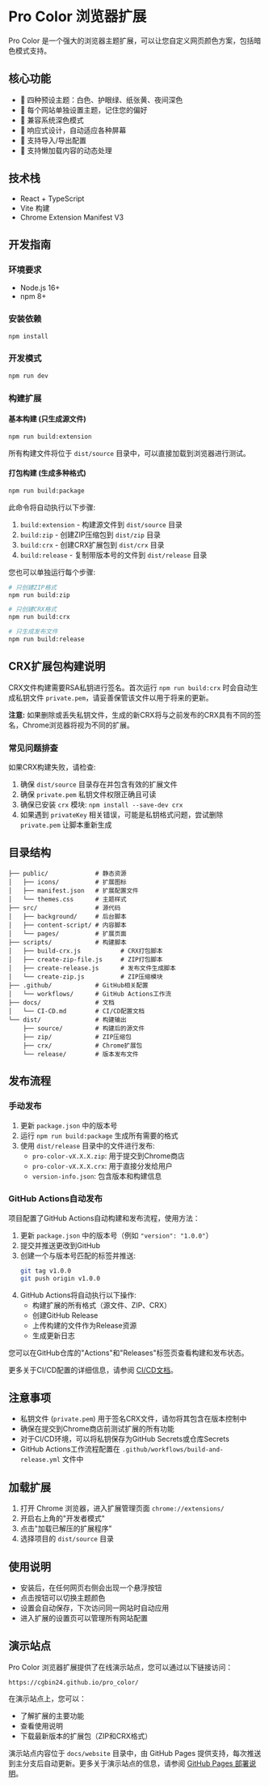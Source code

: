 # Pro Color 浏览器扩展

Pro Color 是一个强大的浏览器主题扩展，可以让您自定义网页颜色方案，包括暗色模式支持。

## 核心功能

- 🎨 四种预设主题：白色、护眼绿、纸张黄、夜间深色
- 🔄 每个网站单独设置主题，记住您的偏好
- 🌙 兼容系统深色模式
- 📱 响应式设计，自动适应各种屏幕
- 📝 支持导入/导出配置
- 🔌 支持懒加载内容的动态处理

## 技术栈

- React + TypeScript
- Vite 构建
- Chrome Extension Manifest V3

## 开发指南

### 环境要求

- Node.js 16+
- npm 8+

### 安装依赖

```bash
npm install
```

### 开发模式

```bash
npm run dev
```

### 构建扩展

#### 基本构建 (只生成源文件)

```bash
npm run build:extension
```

所有构建文件将位于 `dist/source` 目录中，可以直接加载到浏览器进行测试。

#### 打包构建 (生成多种格式)

```bash
npm run build:package
```

此命令将自动执行以下步骤:
1. `build:extension` - 构建源文件到 `dist/source` 目录
2. `build:zip` - 创建ZIP压缩包到 `dist/zip` 目录
3. `build:crx` - 创建CRX扩展包到 `dist/crx` 目录
4. `build:release` - 复制带版本号的文件到 `dist/release` 目录

您也可以单独运行每个步骤:

```bash
# 只创建ZIP格式
npm run build:zip

# 只创建CRX格式 
npm run build:crx

# 只生成发布文件
npm run build:release
```

## CRX扩展包构建说明

CRX文件构建需要RSA私钥进行签名。首次运行 `npm run build:crx` 时会自动生成私钥文件 `private.pem`，请妥善保管该文件以用于将来的更新。

**注意:** 如果删除或丢失私钥文件，生成的新CRX将与之前发布的CRX具有不同的签名，Chrome浏览器将视为不同的扩展。

### 常见问题排查

如果CRX构建失败，请检查:

1. 确保 `dist/source` 目录存在并包含有效的扩展文件
2. 确保 `private.pem` 私钥文件权限正确且可读
3. 确保已安装 `crx` 模块: `npm install --save-dev crx`
4. 如果遇到 `privateKey` 相关错误，可能是私钥格式问题，尝试删除 `private.pem` 让脚本重新生成

## 目录结构

```
├── public/             # 静态资源
│   ├── icons/          # 扩展图标
│   ├── manifest.json   # 扩展配置文件
│   └── themes.css      # 主题样式
├── src/                # 源代码
│   ├── background/     # 后台脚本
│   ├── content-script/ # 内容脚本
│   └── pages/          # 扩展页面
├── scripts/            # 构建脚本
│   ├── build-crx.js           # CRX打包脚本
│   ├── create-zip-file.js     # ZIP打包脚本
│   ├── create-release.js      # 发布文件生成脚本
│   └── create-zip.js          # ZIP压缩模块
├── .github/            # GitHub相关配置
│   └── workflows/      # GitHub Actions工作流
├── docs/               # 文档
│   └── CI-CD.md        # CI/CD配置文档
└── dist/               # 构建输出
    ├── source/         # 构建后的源文件
    ├── zip/            # ZIP压缩包
    ├── crx/            # Chrome扩展包
    └── release/        # 版本发布文件
```

## 发布流程

### 手动发布

1. 更新 `package.json` 中的版本号
2. 运行 `npm run build:package` 生成所有需要的格式
3. 使用 `dist/release` 目录中的文件进行发布:
   - `pro-color-vX.X.X.zip`: 用于提交到Chrome商店
   - `pro-color-vX.X.X.crx`: 用于直接分发给用户
   - `version-info.json`: 包含版本和构建信息

### GitHub Actions自动发布

项目配置了GitHub Actions自动构建和发布流程，使用方法：

1. 更新 `package.json` 中的版本号（例如 `"version": "1.0.0"`）
2. 提交并推送更改到GitHub
3. 创建一个与版本号匹配的标签并推送:
   ```bash
   git tag v1.0.0
   git push origin v1.0.0
   ```
4. GitHub Actions将自动执行以下操作:
   - 构建扩展的所有格式（源文件、ZIP、CRX）
   - 创建GitHub Release
   - 上传构建的文件作为Release资源
   - 生成更新日志

您可以在GitHub仓库的"Actions"和"Releases"标签页查看构建和发布状态。

更多关于CI/CD配置的详细信息，请参阅 [CI/CD文档](docs/CI-CD.md)。

## 注意事项

- 私钥文件 (`private.pem`) 用于签名CRX文件，请勿将其包含在版本控制中
- 确保在提交到Chrome商店前测试扩展的所有功能
- 对于CI/CD环境，可以将私钥保存为GitHub Secrets或仓库Secrets
- GitHub Actions工作流程配置在 `.github/workflows/build-and-release.yml` 文件中

## 加载扩展

1. 打开 Chrome 浏览器，进入扩展管理页面 `chrome://extensions/`
2. 开启右上角的"开发者模式"
3. 点击"加载已解压的扩展程序"
4. 选择项目的 `dist/source` 目录

## 使用说明

- 安装后，在任何网页右侧会出现一个悬浮按钮
- 点击按钮可以切换主题颜色
- 设置会自动保存，下次访问同一网站时自动应用
- 进入扩展的设置页可以管理所有网站配置

## 演示站点

Pro Color 浏览器扩展提供了在线演示站点，您可以通过以下链接访问：

```
https://cgbin24.github.io/pro_color/
```

在演示站点上，您可以：
- 了解扩展的主要功能
- 查看使用说明
- 下载最新版本的扩展包（ZIP和CRX格式）

演示站点内容位于 `docs/website` 目录中，由 GitHub Pages 提供支持，每次推送到主分支后自动更新。更多关于演示站点的信息，请参阅 [GitHub Pages 部署说明](docs/github-pages.md)。 